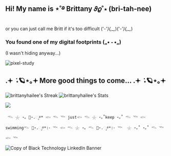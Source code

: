 ## Hi! My name is ⋆˚࿔ Brittany 𝜗𝜚˚⋆ (bri-tah-nee) 
or you can just call me Britt if it's too difficult ('-'*)(,_,*)('-'*)(,_,*)

### You found one of my digital footprints („• ֊ •„)
(I wasn't hiding anyway...)

![pixel-study](https://github.com/user-attachments/assets/ae3eb50b-c7e1-4c48-bc5e-a1f449da8a8c)

## .𖥔 ݁ ˖🪐⋆｡𖥔 More good things to come... .𖥔 ݁ ˖🪐⋆｡𖥔
![brittanyhailee's Streak](https://github-readme-streak-stats.herokuapp.com/?user=brittanyhailee&theme=gotham&hide_border=false)
![brittanyhailee's Stats](https://github-readme-stats.vercel.app/api?username=brittanyhailee&theme=gotham&show_icons=true&hide_border=false&count_private=true)

[![](https://visitcount.itsvg.in/api?id=brittanyhailee&label=lovely%20people&color=10&icon=4&pretty=true)](https://visitcount.itsvg.in)⠀⠀⠀⠀⠀

     𓆞 𓇼 ⋆｡ 🫧⋆.ೃ࿔* 𓆟 𓆞 𓆝 just𓆟 𓆞 𓇼 ⋆｡˚keep ⋆｡˚ 𓆞 𓆝 𓆟 swimming𓆞⠀🫧⋆.ೃ࿔*:･ 𓆝 𓆟 𓆞 𓇼 ⋆｡ 𓆞⠀🫧⋆.ೃ࿔*:･ 𓆝  𓇼 ⋆｡˚ ⋆｡˚ 𓆞 𓆝 𓆟 𓆝
![Copy of Black Technology LinkedIn Banner](https://github.com/user-attachments/assets/6775403c-df4d-4d0c-ae7a-bf5ddeda6f53)
<!--
**brittanyhailee/brittanyhailee** is a ✨ _special_ ✨ repository because its `README.md` (this file) appears on your GitHub profile.
Here are some ideas to get you started:

- 🔭 I’m currently working on ...
- 🌱 I’m currently learning ...
- 👯 I’m looking to collaborate on ...
- 🤔 I’m looking for help with ...
- 💬 Ask me about ...
- 📫 How to reach me: ...
- 😄 Pronouns: ...
- ⚡ Fun fact: ...
-->
